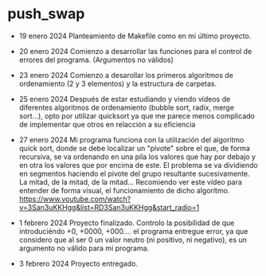 # push_swap 
- 19 enero 2024
Planteamiento de Makefile como en mi último proyecto.

- 20 enero 2024
Comienzo a desarrollar las funciones para el control de errores del programa. (Argumentos no válidos)

- 23 enero 2024
Comienzo a desarollar los primeros algoritmos de ordenamiento (2 y 3 elementos) y la estructura de carpetas.

- 25 enero 2024
Después de estar estudiando y viendo vídeos de diferentes algoritmos de ordenamiento (bubble sort, radix, merge sort...), opto por utilizar quicksort ya que me parece menos complicado de implementar que otros en relacción a su eficiencia

- 27 enero 2024
Mi programa funciona con la utilización del algoritmo quick sort, donde se debe localizar un "pivote" sobre el que, de forma recursiva, se  va ordenando en una pila los valores que hay por debajo y en otra los valores que por encima de este. El problema se va dividiendo en segmentos haciendo el pivote del grupo resultante sucesivamente.
La mitad, de la mitad, de la mitad...
Recomiendo ver este vídeo para entender de forma visual, el funcionamiento de dicho algoritmo.
https://www.youtube.com/watch?v=3San3uKKHgg&list=RD3San3uKKHgg&start_radio=1


- 1 febrero 2024
Proyecto finalizado. 
Controlo la posibilidad de que introduciéndo +0, +0000, +000.... el programa entregue error,
ya que considero que al ser 0 un valor neutro (ni positivo, ni negativo), es un argumento no válido
para mi programa.

- 3 febrero 2024
Proyecto entregado.
